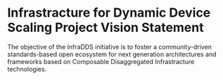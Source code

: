 # Infrastracture for Dynamic Device Scaling Project Vision Statement

The objective of the InfraDDS initiative is to foster a community-driven standards-based open ecosystem for next generation architectures and frameworks based on Composable Disaggregated Infrastracture technologies.
